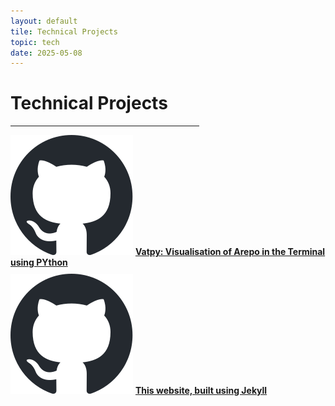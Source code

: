 ```yaml
---
layout: default
tile: Technical Projects
topic: tech
date: 2025-05-08
---
```


# Technical Projects

<hr style="width:60%; margin-left: 0%;">

<div class="techmenu">
    <div class="techproj">
        <img class="techicon" src="/assets/images/github.svg" alt="github">
        <a class="inactivebutton" href="vatpy.html">
        <b>Vatpy: Visualisation of Arepo in the Terminal using PYthon</b>
        </a>
    </div>
    <div class="techproj" style="margin-top: 2%; margin-bottom: 2%;">
        <img class="techicon" src="/assets/images/github.svg" alt="github">
        <a class="inactivebutton" href="website.html">
        <b>This website, built using Jekyll</b>
        </a>
    </div>
</div>
